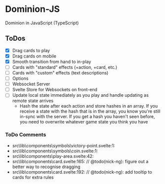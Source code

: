 # Dominion-JS
Dominion in JavaScript (TypeScript)

## ToDos

- [x] Drag cards to play
- [x] Drag cards on mobile
- [x] Smooth transition from hand to in-play
- [ ] Cards with "standard" effects (+action, +card, etc.)
- [ ] Cards with "custom" effects (text descriptions)
- [ ] Options
- [ ] Websocket Server
- [ ] Svelte Store for Websockets on front-end
- [ ] Update local state immediately as you play and handle updating as remote state arrives
   - Hash the state after each action and store hashes in an array. If you receive a state with the hash that is in the array, you know you're still in-sync with the server. If you get a hash you haven't seen before, you need to overwrite whatever game state you think you have

### ToDo Comments

- src\lib\components\symbols\victory-point.svelte:1:<!-- @todo(nick-ng): draw your own victory point symbol -->
- src\lib\components\symbols\coin.svelte:1:<!-- @todo(nick-ng): draw your own coin symbol -->
- src\lib\components\play-area.svelte:42: <!-- @todo(nick-ng): make a cardback component -->
- src\lib\components\card.svelte:165: // @todo(nick-ng): figure out a better way to recognise dragging
- src\lib\components\card.svelte:192: // @todo(nick-ng): add tooltip to cards for extra rules
